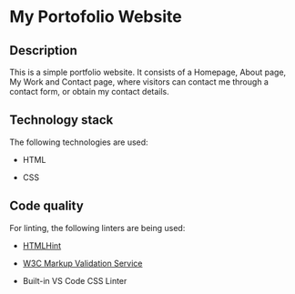 # My Portofolio Website
  

## Description

This is a simple portfolio website. It consists of a Homepage, About page, My Work and Contact page, where visitors can contact me through a contact form, or obtain my contact details. 

  

##  Technology stack

The following technologies are used:

- HTML

- CSS


##  Code quality

For linting, the following linters are being used:

- [HTMLHint](https://marketplace.visualstudio.com/items?itemName=mkaufman.HTMLHint)

- [W3C Markup Validation Service](https://validator.w3.org/)

- Built-in VS Code CSS Linter
